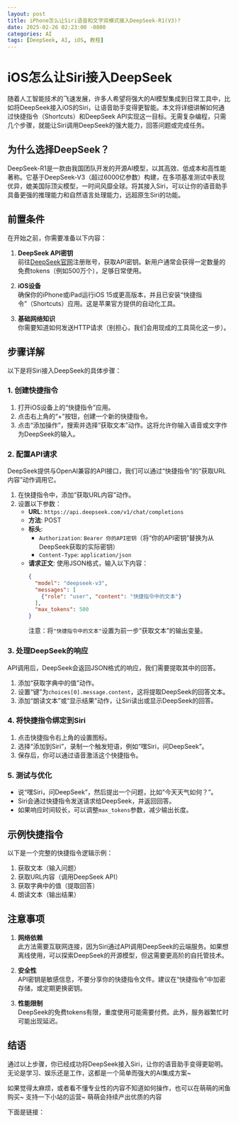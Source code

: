 ```yaml
---
layout: post
title: iPhone怎么让Siri语音和文字双模式接入DeepSeek-R1(V3)?
date: 2025-02-26 02:23:00 -0800
categories: AI
tags: [DeepSeek, AI, iOS, 教程]
---
```


# iOS怎么让Siri接入DeepSeek

随着人工智能技术的飞速发展，许多人希望将强大的AI模型集成到日常工具中，比如将DeepSeek接入iOS的Siri，让语音助手变得更智能。本文将详细讲解如何通过快捷指令（Shortcuts）和DeepSeek API实现这一目标。无需复杂编程，只需几个步骤，就能让Siri调用DeepSeek的强大能力，回答问题或完成任务。

## 为什么选择DeepSeek？

DeepSeek-R1是一款由我国团队开发的开源AI模型，以其高效、低成本和高性能著称。它基于DeepSeek-V3（超过6000亿参数）构建，在多项基准测试中表现优异，媲美国际顶尖模型，一时间风靡全球。将其接入Siri，可以让你的语音助手具备更强的推理能力和自然语言处理能力，远超原生Siri的功能。

## 前置条件

在开始之前，你需要准备以下内容：

1. **DeepSeek API密钥**  
   前往[DeepSeek官网](https://www.deepseek.com/)注册账号，获取API密钥。新用户通常会获得一定数量的免费tokens（例如500万个），足够日常使用。

2. **iOS设备**  
   确保你的iPhone或iPad运行iOS 15或更高版本，并且已安装“快捷指令”（Shortcuts）应用。这是苹果官方提供的自动化工具。

3. **基础网络知识**  
   你需要知道如何发送HTTP请求（别担心，我们会用现成的工具简化这一步）。

## 步骤详解

以下是将Siri接入DeepSeek的具体步骤：

### 1. 创建快捷指令

1. 打开iOS设备上的“快捷指令”应用。
2. 点击右上角的“+”按钮，创建一个新的快捷指令。
3. 点击“添加操作”，搜索并选择“获取文本”动作。这将允许你输入语音或文字作为DeepSeek的输入。

### 2. 配置API请求

DeepSeek提供与OpenAI兼容的API接口，我们可以通过“快捷指令”的“获取URL内容”动作调用它。

1. 在快捷指令中，添加“获取URL内容”动作。
2. 设置以下参数：
   - **URL**: `https://api.deepseek.com/v1/chat/completions`
   - **方法**: POST
   - **标头**:
     - `Authorization`: `Bearer 你的API密钥`（将“你的API密钥”替换为从DeepSeek获取的实际密钥）
     - `Content-Type`: `application/json`
   - **请求正文**: 使用JSON格式，输入以下内容：
     ```json
     {
       "model": "deepseek-v3",
       "messages": [
         {"role": "user", "content": "快捷指令中的文本"}
       ],
       "max_tokens": 500
     }
     ```
     注意：将`"快捷指令中的文本"`设置为前一步“获取文本”的输出变量。

### 3. 处理DeepSeek的响应

API调用后，DeepSeek会返回JSON格式的响应，我们需要提取其中的回答。

1. 添加“获取字典中的值”动作。
2. 设置“键”为`choices[0].message.content`，这将提取DeepSeek的回答文本。
3. 添加“朗读文本”或“显示结果”动作，让Siri读出或显示DeepSeek的回答。

### 4. 将快捷指令绑定到Siri

1. 点击快捷指令右上角的设置图标。
2. 选择“添加到Siri”，录制一个触发短语，例如“嘿Siri，问DeepSeek”。
3. 保存后，你可以通过语音激活这个快捷指令。

### 5. 测试与优化

- 说“嘿Siri，问DeepSeek”，然后提出一个问题，比如“今天天气如何？”。
- Siri会通过快捷指令发送请求给DeepSeek，并返回回答。
- 如果响应时间较长，可以调整`max_tokens`参数，减少输出长度。

## 示例快捷指令

以下是一个完整的快捷指令逻辑示例：

1. 获取文本（输入问题）
2. 获取URL内容（调用DeepSeek API）
3. 获取字典中的值（提取回答）
4. 朗读文本（输出结果）

## 注意事项

1. **网络依赖**  
   此方法需要互联网连接，因为Siri通过API调用DeepSeek的云端服务。如果想离线使用，可以探索DeepSeek的开源模型，但这需要更高阶的自托管技术。

2. **安全性**  
   API密钥是敏感信息，不要分享你的快捷指令文件。建议在“快捷指令”中加密存储，或定期更换密钥。

3. **性能限制**  
   DeepSeek的免费tokens有限，重度使用可能需要付费。此外，服务器繁忙时可能出现延迟。

## 结语

通过以上步骤，你已经成功将DeepSeek接入Siri，让你的语音助手变得更聪明。无论是学习、娱乐还是工作，这都是一个简单而强大的AI集成方案~

如果觉得太麻烦，或者看不懂专业性的内容不知道如何操作，也可以在萌萌的闲鱼购买~ 支持一下小站的运营~ 萌萌会持续产出优质的内容

下面是链接：
